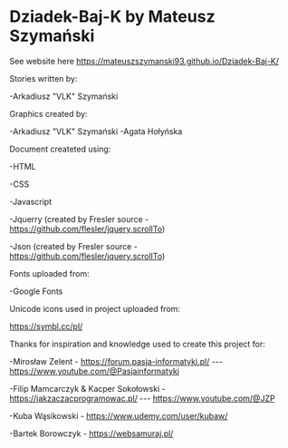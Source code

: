 # Dziadek-Baj-K by Mateusz Szymański

See website here https://mateuszszymanski93.github.io/Dziadek-Baj-K/

Stories written by:

-Arkadiusz "VLK" Szymański

Graphics created by:

-Arkadiusz "VLK" Szymański
-Agata Hołyńska

Document createted using:

-HTML

-CSS

-Javascript

-Jquerry (created by Fresler source - https://github.com/flesler/jquery.scrollTo)

-Json (created by Fresler source - https://github.com/flesler/jquery.scrollTo)


Fonts uploaded from:

-Google Fonts

Unicode icons used in project uploaded from:

https://symbl.cc/pl/


Thanks for inspiration and knowledge used to create this project for:

-Mirosław Zelent - https://forum.pasja-informatyki.pl/ --- https://www.youtube.com/@Pasjainformatyki

-Filip Mamcarczyk & Kacper Sokołowski - https://jakzaczacprogramowac.pl/ --- https://www.youtube.com/@JZP

-Kuba Wąsikowski - https://www.udemy.com/user/kubaw/

-Bartek Borowczyk - https://websamuraj.pl/
